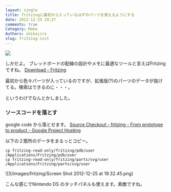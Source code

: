 ```yaml
---
layout: single
title: fritzingに最初から入っているはずのパーツを使えるようにする
date: 2012-12-25 19:27
comments: true
Category: Make
Authors: shikajiro
slug: fritzing-init
---
```

![](http://fritzing.org/media/uploads/download_screenshot_jpg_versions/small_download_screenshot.jpg)

しかだよ。
ブレッドボードの配線の設計やメモに最適なツールと言えばFritzingですね。
[Download - Fritzing](http://fritzing.org/download/)

最初から色々パーツが入っているのですが、拡張版(?)のパーツのデータが抜けてる。検索はできるのに・・・。

というわけでなんとかしました。

### ソースコードを落とす
google code から落とせます。
[Source Checkout - fritzing - From prototype to product - Google Project Hosting](http://code.google.com/p/fritzing/source/checkout)

以下の２箇所のデータをまるっとコピー。
```
cp fritzing-read-only/fritzing/pdb/user /Applications/Fritzing/pdb/user
cp fritzing-read-only/fritzing/parts/svg/user /Applications/Fritzing/parts/svg/user
```
![](/images/fritzing/Screen Shot 2012-12-25 at 19.32.45.png)

こんな感じでNintendo DS のタッチパネルも使えます。素敵ですね。
